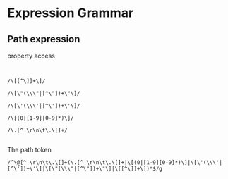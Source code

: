 # Expression Grammar



## Path expression
property access

```text


/\[[^\]]+\]/

/\[\"(\\\"|[^\"])+\"\]/

/\[\'(\\\'|[^\'])+\'\]/

/\[(0|[1-9][0-9]*)\]/

/\.[^ \r\n\t\.\[]+/


```

The path token

```text
/^\@[^ \r\n\t\.\[]+(\.[^ \r\n\t\.\[]+|\[(0|[1-9][0-9]*)\]|\[\'(\\\'|[^\'])+\'\]|\[\"(\\\"|[^\"])+\"\]|\[[^\]]+\])*$/g
```


